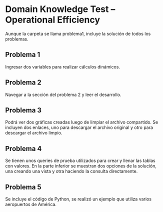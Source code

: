 # Domain Knowledge Test – Operational Efficiency

Aunque la carpeta se llama problema1, incluye la solución de todos los problemas.

## Problema 1

Ingresar dos variables para realizar cálculos dinámicos.

## Problema 2

Navegar a la sección del problema 2 y leer el desarrollo.

## Problema 3

Podrá ver dos gráficas creadas luego de limpiar el archivo compartido.
Se incluyen dos enlaces, uno para descargar el archivo original y otro para descargar el archivo limpio.

## Problema 4

Se tienen unos queries de prueba utilizados para crear y llenar las tablas con valores.
En la parte inferior se muestran dos opciones de la solución, una creando una vista y otra haciendo la consulta directamente.

## Problema 5

Se incluye el código de Python, se realizó un ejemplo que utiliza varios aeropuertos de América.
